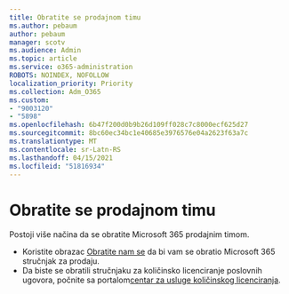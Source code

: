 ```yaml
---
title: Obratite se prodajnom timu
ms.author: pebaum
author: pebaum
manager: scotv
ms.audience: Admin
ms.topic: article
ms.service: o365-administration
ROBOTS: NOINDEX, NOFOLLOW
localization_priority: Priority
ms.collection: Adm_O365
ms.custom:
- "9003120"
- "5898"
ms.openlocfilehash: 6b47f200d0b9b26d109ff028c7c8000ecf625d27
ms.sourcegitcommit: 8bc60ec34bc1e40685e3976576e04a2623f63a7c
ms.translationtype: MT
ms.contentlocale: sr-Latn-RS
ms.lasthandoff: 04/15/2021
ms.locfileid: "51816934"
---
```

# <a name="contact-the-sales-team"></a>Obratite se prodajnom timu

Postoji više načina da se obratite Microsoft 365 prodajnim timom.

- Koristite obrazac  [Obratite nam se](https://go.microsoft.com/fwlink/p/?LinkId=518644&clcid=0x0409) da bi vam se obratio Microsoft 365 stručnjak za prodaju.
- Da biste se obratili stručnjaku za količinsko licenciranje poslovnih ugovora, počnite sa portalom[centar za usluge količinskog licenciranja](https://go.microsoft.com/fwlink/p/?LinkId=329762).
